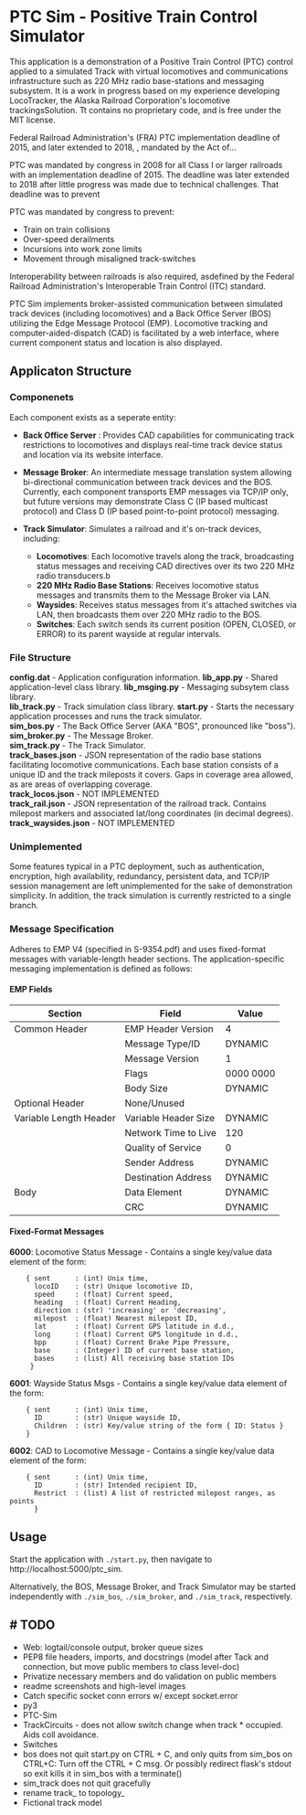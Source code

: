 # PTC Sim - Positive Train Control Simulator

This application is a demonstration of a Positive Train Control (PTC) control applied to a simulated Track with virtual locomotives and communications infrastructure such as 220 MHz radio base-stations and messaging subsystem. It is a work in progress based on my experience developing LocoTracker, the Alaska Railroad Corporation's locomotive trackingsSolution. Tt contains no proprietary code, and is free under the MIT license.

Federal Railroad Administration's (FRA) PTC implementation deadline of 2015, and later extended to 2018, , mandated by the Act of...

PTC was mandated by congress in 2008 for all Class I or larger railroads with an implementation deadline of 2015. The deadline was later extended to 2018 after little progress was made due to technical challenges. That deadline was to prevent

PTC was mandated by congress to prevent:

* Train on train collisions
* Over-speed derailments
* Incursions into work zone limits
* Movement through misaligned track-switches
  
Interoperability between railroads is also required, asdefined by the Federal Railroad Administration's Interoperable Train Control (ITC) standard.

PTC Sim implements broker-assisted communication between simulated track devices (including locomotives) and a Back Office Server (BOS) utilizing the Edge Message Protocol (EMP). Locomotive tracking and computer-aided-dispatch (CAD) is facilitated by a web interface, where current component status and location is also displayed.

## Applicaton Structure

### Componenets

Each component exists as a seperate entity:

* **Back Office Server** : Provides CAD capabilities for communicating track restrictions to locomotives and displays real-time track device status and location via its website interface.

* **Message Broker**: An intermediate message translation system allowing bi-directional communication between track devices and the BOS.  Currently, each component transports EMP messages via TCP/IP only, but future versions may demonstrate Class C (IP based multicast protocol) and Class D (IP based point-to-point protocol) messaging.

* **Track Simulator**: Simulates a railroad and it's on-track devices, including:  
  * **Locomotives**:  Each locomotive travels along the track, broadcasting status messages and receiving CAD directives over its two 220 MHz radio transducers.b
  * **220 MHz Radio Base Stations**: Receives locomotive status messages and transmits them to the Message Broker via LAN.
  * **Waysides**: Receives status messages from it's attached switches via LAN, then broadcasts them over 220 MHz radio to the BOS.
  * **Switches**: Each switch sends its current position (OPEN, CLOSED, or ERROR) to its parent wayside at regular intervals.

### File Structure

**config.dat** - Application configuration information.
**lib_app.py** - Shared application-level class library.
**lib_msging.py** - Messaging subsytem class library.  
**lib_track.py** - Track simulation class library.
**start.py** - Starts the necessary application processes and runs the track simulator.  
**sim_bos.py** - The Back Office Server (AKA "BOS", pronounced like "boss").  
**sim_broker.py** - The Message Broker.  
**sim_track.py** - The Track Simulator.  
**track_bases.json** - JSON representation of the radio base stations facilitating locomotive communications. Each base station consists of a unique ID and the track mileposts it covers. Gaps in coverage area allowed, as are areas of overlapping coverage.  
**track_locos.json** - NOT IMPLEMENTED  
**track_rail.json** - JSON representation of the railroad track. Contains milepost markers and associated lat/long coordinates (in decimal degrees).
**track_waysides.json** - NOT IMPLEMENTED

### Unimplemented

Some features typical in a PTC deployment, such as authentication, encryption, high availability, redundancy, persistent data, and TCP/IP session management are left unimplemented for the sake of demonstration simplicity. In addition, the track simulation is currently restricted to a single branch.

### Message Specification

Adheres to EMP V4 (specified in S-9354.pdf) and uses fixed-format messages with variable-length header sections. The application-specific messaging implementation is defined as follows:

#### EMP Fields

| Section      | Field | Value                          |
|--------------|-------|--------------------------------|
| Common Header        | EMP Header Version | 4         |
|                      | Message Type/ID     | DYNAMIC  |
|          | Message Version       | 1              |
|          | Flags                 | 0000 0000      |
|          | Body Size             | DYNAMIC        |
| Optional Header                  | None/Unused        ||
| Variable Length Header | Variable Header Size  | DYNAMIC |
|          | Network Time to Live  | 120            |
|          | Quality of Service    | 0              |
|          | Sender Address        | DYNAMIC        |
|          | Destination Address   | DYNAMIC        |
| Body     | Data Element             | DYNAMIC        |
|          | CRC                   | DYNAMIC        |

#### Fixed-Format Messages

**6000**: Locomotive Status Message - Contains a single key/value data element of the form: 

```
    { sent      : (int) Unix time,
      locoID    : (str) Unique locomotive ID,
      speed     : (float) Current speed,
      heading   : (float) Current Heading,
      direction : (str) 'increasing' or 'decreasing',
      milepost  : (float) Nearest milepost ID,
      lat       : (float) Current GPS latitude in d.d.,
      long      : (float) Current GPS longitude in d.d.,
      bpp       : (float) Current Brake Pipe Pressure,
      base      : (Integer) ID of current base station,
      bases     : (list) All receiving base station IDs
     }
```

**6001**: Wayside Status Msgs - Contains a single key/value data element of the form:

```
    { sent      : (int) Unix time,
      ID        : (str) Unique wayside ID,
      Children  : (str) Key/value string of the form { ID: Status }
    }
```

**6002**: CAD to Locomotive Message - Contains a single key/value data element of the form:

```
    { sent      : (int) Unix time,
      ID        : (str) Intended recipient ID,
      Restrict  : (list) A list of restricted milepost ranges, as points
      }
```

## Usage

Start the application with `./start.py`, then navigate to http://localhost:5000/ptc_sim.
  
Alternatively, the BOS, Message Broker, and Track Simulator may be started independently with `./sim_bos`, `./sim_broker`, and `./sim_track`, respectively.


## # TODO

* Web: logtail/console output, broker queue sizes  
* PEP8 file headers, imports, and docstrings (model after Tack and connection, but move public members to class level-doc)  
* Privatize necessary members and do validation on public members  
* readme screenshots and high-level images  
* Catch specific socket conn errors w/ except socket.error  
* py3  
* PTC-Sim
* TrackCircuits - does not allow switch change when track * occupied. Aids coll avoidance.  
* Switches
* bos does not quit start.py on CTRL + C, and only quits from sim_bos on CTRL+C: Turn off the CTRL + C msg. Or possibly redirect flask's stdout so exit kills it in sim_bos with a terminate()
* sim_track does not quit gracefully
* rename track_ to topology_
* Fictional track model